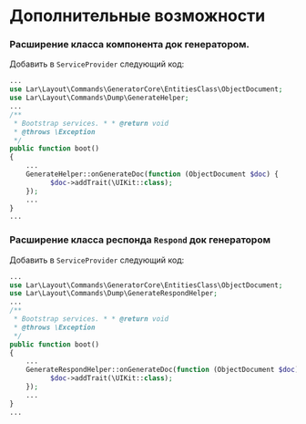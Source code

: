 # Дополнительные возможности

### Расширение класса компонента док генератором.

Добавить в `ServiceProvider` следующий код:
```php
...
use Lar\Layout\Commands\GeneratorCore\EntitiesClass\ObjectDocument;
use Lar\Layout\Commands\Dump\GenerateHelper;
...
/**  
 * Bootstrap services. * * @return void  
 * @throws \Exception  
 */
public function boot()  
{
	...
	GenerateHelper::onGenerateDoc(function (ObjectDocument $doc) {  
		  $doc->addTrait(\UIKit::class);  
	});
	...
}
...
```

### Расширение класса респонда `Respond` док генератором

Добавить в `ServiceProvider` следующий код:
```php
...
use Lar\Layout\Commands\GeneratorCore\EntitiesClass\ObjectDocument;
use Lar\Layout\Commands\Dump\GenerateRespondHelper;
...
/**  
 * Bootstrap services. * * @return void  
 * @throws \Exception  
 */
public function boot()  
{
	...
	GenerateRespondHelper::onGenerateDoc(function (ObjectDocument $doc) {  
		  $doc->addTrait(\UIKit::class);  
	});
	...
}
...
```
<!--stackedit_data:
eyJoaXN0b3J5IjpbLTE4ODk1NjU1MTddfQ==
-->